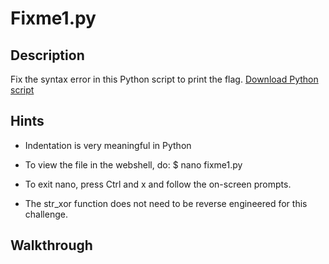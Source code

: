 # Fixme1.py

## Description

Fix the syntax error in this Python script to print the flag. [Download Python script](https://artifacts.picoctf.net/c/25/fixme1.py "Pico CTF website link to download fixme1.py file")

## Hints

* Indentation is very meaningful in Python

* To view the file in the webshell, do: $ nano fixme1.py

* To exit nano, press Ctrl and x and follow the on-screen prompts.

* The str_xor function does not need to be reverse engineered for this challenge.

## Walkthrough
